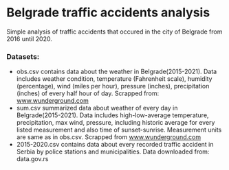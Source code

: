 # Belgrade traffic accidents analysis<br>
Simple analysis of traffic accidents that occured in the city of Belgrade from 2016 until 2020.<br>
### Datasets:
- obs.csv contains data about the weather in Belgrade(2015-2021). Data includes weather condition, temperature (Fahrenheit scale), humidity (percentage), wind (miles per hour), pressure (inches), precipitation (inches) of every half hour of day. Scrapped from: www.wunderground.com
- sum.csv summarized data about weather of every day in Belgrade(2015-2021). Data includes high-low-average temperature, precipitation, max wind, pressure, including historic average for every listed measurement and also time of sunset-sunrise. Measurement units are same as in obs.csv. Scrapped from www.wunderground.com
- 2015-2020.csv contains data about every recorded traffic accident in Serbia by police stations and municipalities. Data downloaded from: data.gov.rs
